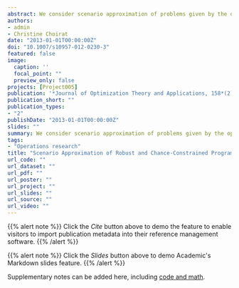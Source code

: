 ```yaml
---
abstract: We consider scenario approximation of problems given by the optimization of a function over a constraint that is too difficult to be handled but can be efficiently approximated by a finite collection of constraints corresponding to alternative scenarios. The covered programs include min-max games, and semi-infinite, robust and chance-constrained programming problems. We prove convergence of the solutions of the approximated programs to the given ones, using mainly epigraphical convergence, a kind of variational convergence that has demonstrated to be a valuable tool in optimization problems.
authors:
- admin
- Christine Choirat
date: "2013-01-01T00:00:00Z"
doi: "10.1007/s10957-012-0230-3"
featured: false
image:
  caption: ''
  focal_point: ""
  preview_only: false
projects: [Project005]
publication: '*Journal of Optimization Theory and Applications, 158*(2), 590-614'
publication_short: ""
publication_types:
- "2"
publishDate: "2013-01-01T00:00:00Z"
slides: ""
summary: We consider scenario approximation of problems given by the optimization of a function over a constraint that is too difficult to be handled but can be efficiently approximated by a finite collection of constraints corresponding to alternative scenarios. The covered programs include min-max games, and semi-infinite, robust and chance-constrained programming problems. We prove convergence of the solutions of the approximated programs to the given ones, using mainly epigraphical convergence, a kind of variational convergence that has demonstrated to be a valuable tool in optimization problems.
tags:
- "Operations research"
title: "Scenario Approximation of Robust and Chance-Constrained Programs"
url_code: ""
url_dataset: ""
url_pdf: ""
url_poster: ""
url_project: ""
url_slides: ""
url_source: ""
url_video: ""
---
```


{{% alert note %}}
Click the *Cite* button above to demo the feature to enable visitors to import publication metadata into their reference management software.
{{% /alert %}}

{{% alert note %}}
Click the *Slides* button above to demo Academic's Markdown slides feature.
{{% /alert %}}

Supplementary notes can be added here, including [code and math](https://sourcethemes.com/academic/docs/writing-markdown-latex/).
